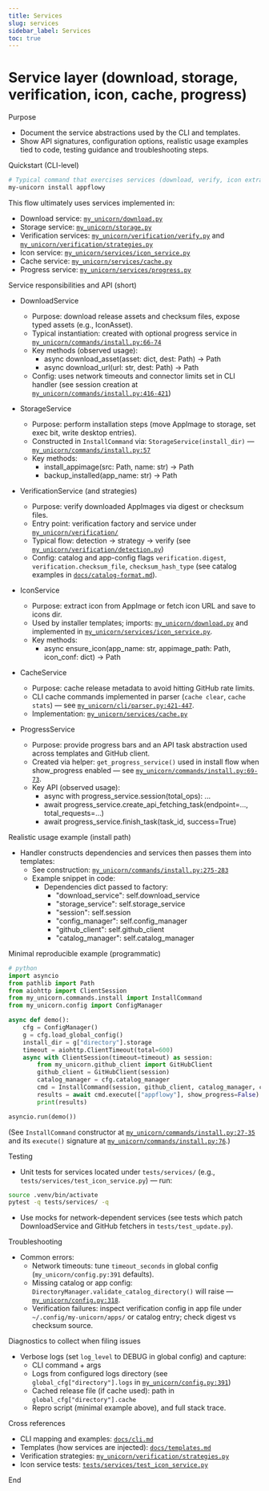 ```yaml
---
title: Services
slug: services
sidebar_label: Services
toc: true
---
```


# Service layer (download, storage, verification, icon, cache, progress)

Purpose

- Document the service abstractions used by the CLI and templates.
- Show API signatures, configuration options, realistic usage examples tied to code, testing guidance and troubleshooting steps.

Quickstart (CLI-level)

```bash
# Typical command that exercises services (download, verify, icon extraction, storage)
my-unicorn install appflowy
```

This flow ultimately uses services implemented in:

- Download service: [`my_unicorn/download.py`](../my_unicorn/download.py:1)
- Storage service: [`my_unicorn/storage.py`](../my_unicorn/storage.py:1)
- Verification services: [`my_unicorn/verification/verify.py`](../my_unicorn/verification/verify.py:1) and [`my_unicorn/verification/strategies.py`](../my_unicorn/verification/strategies.py:1)
- Icon service: [`my_unicorn/services/icon_service.py`](../my_unicorn/services/icon_service.py:1)
- Cache service: [`my_unicorn/services/cache.py`](../my_unicorn/services/cache.py:1)
- Progress service: [`my_unicorn/services/progress.py`](../my_unicorn/services/progress.py:1)

Service responsibilities and API (short)

- DownloadService
    - Purpose: download release assets and checksum files, expose typed assets (e.g., IconAsset).
    - Typical instantiation: created with optional progress service in [`my_unicorn/commands/install.py:66-74`](../my_unicorn/commands/install.py:66)
    - Key methods (observed usage):
        - async download_asset(asset: dict, dest: Path) -> Path
        - async download_url(url: str, dest: Path) -> Path
    - Config: uses network timeouts and connector limits set in CLI handler (see session creation at [`my_unicorn/commands/install.py:416-421`](../my_unicorn/commands/install.py:416))

- StorageService
    - Purpose: perform installation steps (move AppImage to storage, set exec bit, write desktop entries).
    - Constructed in `InstallCommand` via: `StorageService(install_dir)` — [`my_unicorn/commands/install.py:57`](../my_unicorn/commands/install.py:57)
    - Key methods:
        - install_appimage(src: Path, name: str) -> Path
        - backup_installed(app_name: str) -> Path

- VerificationService (and strategies)
    - Purpose: verify downloaded AppImages via digest or checksum files.
    - Entry point: verification factory and service under [`my_unicorn/verification/`](../my_unicorn/verification/:1)
    - Typical flow: detection -> strategy -> verify (see [`my_unicorn/verification/detection.py`](../my_unicorn/verification/detection.py:1))
    - Config: catalog and app-config flags `verification.digest`, `verification.checksum_file`, `checksum_hash_type` (see catalog examples in [`docs/catalog-format.md`](../docs/catalog-format.md:1)).

- IconService
    - Purpose: extract icon from AppImage or fetch icon URL and save to icons dir.
    - Used by installer templates; imports: [`my_unicorn/download.py`](../my_unicorn/download.py:1) and implemented in [`my_unicorn/services/icon_service.py`](../my_unicorn/services/icon_service.py:1).
    - Key methods:
        - async ensure_icon(app_name: str, appimage_path: Path, icon_conf: dict) -> Path

- CacheService
    - Purpose: cache release metadata to avoid hitting GitHub rate limits.
    - CLI cache commands implemented in parser (`cache clear`, `cache stats`) — see [`my_unicorn/cli/parser.py:421-447`](../my_unicorn/cli/parser.py:421).
    - Implementation: [`my_unicorn/services/cache.py`](../my_unicorn/services/cache.py:1)

- ProgressService
    - Purpose: provide progress bars and an API task abstraction used across templates and GitHub client.
    - Created via helper: `get_progress_service()` used in install flow when show_progress enabled — see [`my_unicorn/commands/install.py:69-73`](../my_unicorn/commands/install.py:69).
    - Key API (observed usage):
        - async with progress_service.session(total_ops): ...
        - await progress_service.create_api_fetching_task(endpoint=..., total_requests=...)
        - await progress_service.finish_task(task_id, success=True)

Realistic usage example (install path)

- Handler constructs dependencies and services then passes them into templates:
    - See construction: [`my_unicorn/commands/install.py:275-283`](../my_unicorn/commands/install.py:275)
    - Example snippet in code:
        - Dependencies dict passed to factory:
            - "download_service": self.download_service
            - "storage_service": self.storage_service
            - "session": self.session
            - "config_manager": self.config_manager
            - "github_client": self.github_client
            - "catalog_manager": self.catalog_manager

Minimal reproducible example (programmatic)

```python
# python
import asyncio
from pathlib import Path
from aiohttp import ClientSession
from my_unicorn.commands.install import InstallCommand
from my_unicorn.config import ConfigManager

async def demo():
    cfg = ConfigManager()
    g = cfg.load_global_config()
    install_dir = g["directory"].storage
    timeout = aiohttp.ClientTimeout(total=600)
    async with ClientSession(timeout=timeout) as session:
        from my_unicorn.github_client import GitHubClient
        github_client = GitHubClient(session)
        catalog_manager = cfg.catalog_manager
        cmd = InstallCommand(session, github_client, catalog_manager, cfg, install_dir)
        results = await cmd.execute(["appflowy"], show_progress=False)
        print(results)

asyncio.run(demo())
```

(See `InstallCommand` constructor at [`my_unicorn/commands/install.py:27-35`](../my_unicorn/commands/install.py:27) and its `execute()` signature at [`my_unicorn/commands/install.py:76`](../my_unicorn/commands/install.py:76).)

Testing

- Unit tests for services located under `tests/services/` (e.g., `tests/services/test_icon_service.py`) — run:

```bash
source .venv/bin/activate
pytest -q tests/services/ -q
```

- Use mocks for network-dependent services (see tests which patch DownloadService and GitHub fetchers in `tests/test_update.py`).

Troubleshooting

- Common errors:
    - Network timeouts: tune `timeout_seconds` in global config (`my_unicorn/config.py:391` defaults).
    - Missing catalog or app config: `DirectoryManager.validate_catalog_directory()` will raise — [`my_unicorn/config.py:318`](../my_unicorn/config.py:318).
    - Verification failures: inspect verification config in app file under `~/.config/my-unicorn/apps/` or catalog entry; check digest vs checksum source.

Diagnostics to collect when filing issues

- Verbose logs (set `log_level` to DEBUG in global config) and capture:
    - CLI command + args
    - Logs from configured logs directory (see `global_cfg["directory"].logs` in [`my_unicorn/config.py:391`](../my_unicorn/config.py:391))
    - Cached release file (if cache used): path in `global_cfg["directory"].cache`
    - Repro script (minimal example above), and full stack trace.

Cross references

- CLI mapping and examples: [`docs/cli.md`](../docs/cli.md:1)
- Templates (how services are injected): [`docs/templates.md`](../docs/templates.md:1)
- Verification strategies: [`my_unicorn/verification/strategies.py`](../my_unicorn/verification/strategies.py:1)
- Icon service tests: [`tests/services/test_icon_service.py`](../tests/services/test_icon_service.py:1)

End
